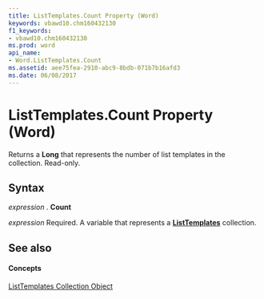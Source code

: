 ```yaml
---
title: ListTemplates.Count Property (Word)
keywords: vbawd10.chm160432130
f1_keywords:
- vbawd10.chm160432130
ms.prod: word
api_name:
- Word.ListTemplates.Count
ms.assetid: aee75fea-2910-abc9-8bdb-071b7b16afd3
ms.date: 06/08/2017
---
```



# ListTemplates.Count Property (Word)

Returns a **Long** that represents the number of list templates in the collection. Read-only.


## Syntax

 _expression_ . **Count**

 _expression_ Required. A variable that represents a **[ListTemplates](listtemplates-object-word.md)** collection.


## See also


#### Concepts


[ListTemplates Collection Object](listtemplates-object-word.md)

